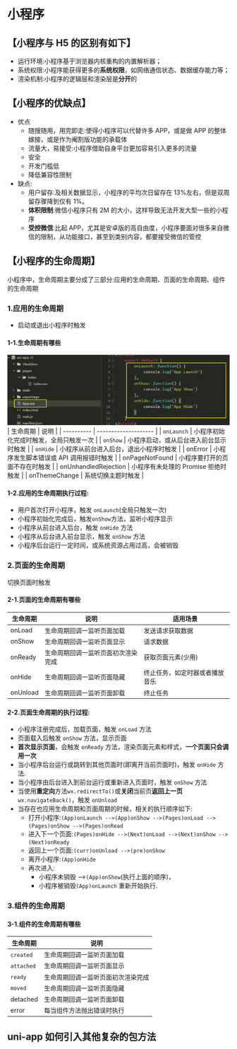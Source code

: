 # 小程序

## 【小程序与 H5 的区别有如下】

- 运行环境:小程序基于浏览器内核重构的内置解析器；
- 系统权限:小程序能获得更多的**系统权限**，如网络通信状态、数据缓存能力等；
- 渲染机制:小程序的逻辑层和渲染层是**分开**的

## 【小程序的优缺点】

- 优点
  - 随搜随用，用完即走:使得小程序可以代替许多 APP，或是做 APP 的整体嫁接，或是作为阉割版功能的承载体
  - 流量大，易接受:小程序借助自身平台更加容易引入更多的流量
  - 安全
  - 开发门槛低
  - 降低兼容性限制
- 缺点:
  - 用户留存:及相关数据显示，小程序的平均次日留存在 13%左右，但是双周留存骤降到仅有 1%。
  - **体积限制**:微信小程序只有 2M 的大小，这样导致无法开发大型一些的小程序
  - **受控微信**:比起 APP，尤其是安卓版的高自由度，小程序要面对很多来自微信的限制，从功能接口，甚至到类别内容，都要接受微信的管控

## 【小程序的生命周期】

小程序中，生命周期主要分成了三部分:应用的生命周期、页面的生命周期、组件的生命周期

### 1.应用的生命周期

- 启动或退出小程序时触发

#### 1-1.生命周期有哪些

![alt text](image.png)
| 生命周期 | 说明 |
| ---------- | -------------------- |
| `onLaunch` | 小程序初始化完成时触发，全局只触发一次 |
| `onShow` | 小程序启动，或从后台进入前台显示时触发 |
| `onHide` | 小程序从前台进入后台，退出小程序时触发 |
| onError | 小程序发生脚本错误或 API 调用报错时触发 |
| onPageNotFound | 小程序要打开的页面不存在时触发 |
| onUnhandledRejection | 小程序有未处理的 Promise 拒绝时触发 |
| onThemeChange | 系统切换主题时触发 |

#### 1-2.应用的生命周期执行过程:

- 用户首次打开小程序，触发 `onLaunch`(全局只触发一次)
- 小程序初始化完成后，触发`onShow`方法，监听小程序显示
- 小程序从前台进入后台，触发 `onHide` 方法
- 小程序从后台进入前台显示，触发 `onShow` 方法
- 小程序后台运行一定时间，或系统资源占用过高，会被销毁

### 2.页面的生命周期

切换页面时触发

#### 2-1.页面的生命周期有哪些

| 生命周期 | 说明                               | 适用场景                       |
| -------- | ---------------------------------- | ------------------------------ |
| onLoad   | 生命周期回调一监听页面加载         | 发送请求获取数据               |
| onShow   | 生命周期回调一监听页面显示         | 请求数据                       |
| onReady  | 生命周期回调一监听页面初次渲染完成 | 获取页面元素(少用)             |
| onHide   | 生命周期回调一监听页面隐藏         | 终止任务，如定时器或者播放音乐 |
| onUnload | 生命周期回调一监听页面卸载         | 终止任务                       |

#### 2-2.页面生命周期的执行过程:

- 小程序注册完成后，加载页面，触发 `onLoad` 方法
- 页面载入后触发 `onShow` 方法，显示页面
- **首次显示页面**，会触发 `onReady` 方法，渲染页面元素和样式，**一个页面只会调用一次**
- 当小程序后台运行或跳转到其他页面时(即离开当前页面时)，触发 `onHide` 方法.
- 当小程序由后台进入到前台运行或重新进入页面时，触发 `onShow` 方法
- 当使用**重定向**方法`wx.redirectTo()`或**关闭**当前页**返回上一页** `wx.navigateBack()`，触发 `onUnload`
- 当存在也应用生命周期和页面周期的时候，相关的执行顺序如下:
  - 打开小程序:`(App)onLaunch -->(App)onShow -->(Pages)onLoad -->(Pages)onShow -->(Pages)onRead`
  - 进入下一个页面:`(Pages)onHide -->(Next)onLoad -->(Next)onShow -->(Next)onReady`
  - 返回上一个页面:`(curr)onUnload -->(pre)onShow`
  - 离开小程序:`(App)onHide`
  - 再次进入:
    - 小程序未销毁 -->`(App)onShow`(执行上面的顺序)，
    - 小程序被销毁`(App)onLaunch` 重新开始执行.

### 3.组件的生命周期

#### 3-1.组件的生命周期有哪些

| 生命周期   | 说明                               |
| ---------- | ---------------------------------- |
| `created`  | 生命周期回调一监听页面加载         |
| `attached` | 生命周期回调一监听页面显示         |
| `ready`    | 生命周期回调一监听页面初次渲染完成 |
| `moved`    | 生命周期回调一监听页面隐藏         |
| detached   | 生命周期回调一监听页面卸载         |
| error      | 每当组件方法抛出错误时执行         |

## uni-app 如何引入其他复杂的包方法
